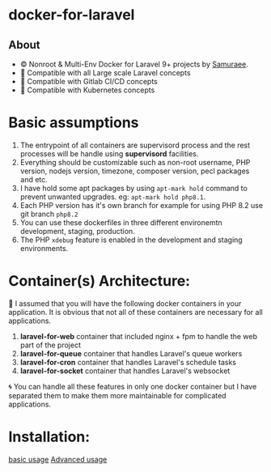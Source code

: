 # docker-for-laravel

## About

- :copyright: Nonroot & Multi-Env Docker for Laravel 9+ projects by [Samuraee](https://github.com/samuraee).
- :dragon_face: Compatible with all Large scale Laravel concepts
- :dragon_face: Compatible with Gitlab CI/CD concepts
- :dragon_face: Compatible with Kubernetes concepts

# Basic assumptions
1. The entrypoint of all containers are supervisord process and the rest processes will be handle using **supervisord** facilities.
2. Everything should be customizable such as non-root username, PHP version, nodejs version, timezone, composer version, pecl packages and etc.
3. I have hold some apt packages by using `apt-mark hold` command to prevent unwanted upgrades. eg: `apt-mark hold php8.1`.
4. Each PHP version has it's own branch for example for using PHP 8.2 use git branch `php8.2`
5. You can use these dockerfiles in three different environemtn development, staging, production.
6. The PHP `xdebug` feature is enabled in the development and staging environments.

# Container(s) Architecture:
:tophat: I assumed that you will have the following docker containers in your application. It is obvious that not all of these containers are necessary for all applications.
1. **laravel-for-web** container that included nginx + fpm to handle the web part of the project
2. **laravel-for-queue** container that handles Laravel's queue workers
3. **laravel-for-cron** container that handles Laravel's schedule tasks
4. **laravel-for-socket** container that handles Laravel's websocket

:cyclone: You can handle all these features in only one docker container but I have separated 
them to make them more maintainable for complicated applications.

# Installation:
[basic usage](https://github.com/samuraee/docker-for-laravel/blob/master/BASIC_USAGE.md)
[Advanced usage](https://github.com/samuraee/docker-for-laravel/blob/master/PRO_USAGE.md)